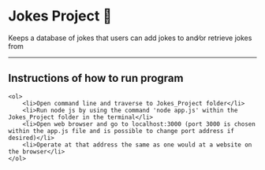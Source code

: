# Jokes Project :clown_face:
Keeps a database of jokes that users can add jokes to and⁄or retrieve jokes from

---
## Instructions of how to run program
    <ol>
        <li>Open command line and traverse to Jokes_Project folder</li>
        <li>Run node js by using the command 'node app.js' within the Jokes_Project folder in the terminal</li>
        <li>Open web browser and go to localhost:3000 (port 3000 is chosen within the app.js file and is possible to change port address if desired)</li>
        <li>Operate at that address the same as one would at a website on the browser</li>
    </ol>